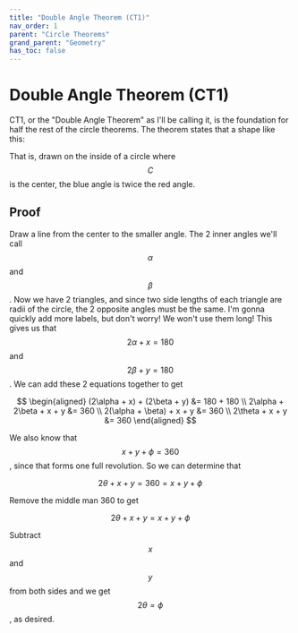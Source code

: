 ```yaml
---
title: "Double Angle Theorem (CT1)"
nav_order: 1
parent: "Circle Theorems"
grand_parent: "Geometry"
has_toc: false
---
```


# Double Angle Theorem (CT1)

CT1, or the "Double Angle Theorem" as I'll be calling it, is the foundation for half the rest of the circle theorems. The theorem states that a shape like this:

That is, drawn on the inside of a circle where $$C$$ is the center, the blue angle is twice the red angle.

## Proof

Draw a line from the center to the smaller angle.
The 2 inner angles we'll call $$\alpha$$ and $$\beta$$.
Now we have 2 triangles, and since two side lengths of each triangle are radii of the circle, the 2 opposite angles must be the same.
I'm gonna quickly add more labels, but don't worry! We won't use them long!
This gives us that $$2\alpha + x = 180$$ and $$2\beta + y = 180$$. We can add these 2 equations together to get

$$
\begin{aligned}
(2\alpha + x) + (2\beta + y) &= 180 + 180 \\
2\alpha + 2\beta + x + y &= 360 \\
2(\alpha + \beta) + x + y &= 360 \\
2\theta + x + y &= 360
\end{aligned}
$$

We also know that $$x + y + \phi = 360$$, since that forms one full revolution. So we can determine that

$$ 2\theta + x + y = 360 = x + y + \phi $$

Remove the middle man 360 to get 

$$ 2\theta + x + y = x + y + \phi $$

Subtract $$x$$ and $$y$$ from both sides and we get $$2\theta = \phi$$, as desired.
